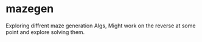# mazegen
Exploring diffrent maze generation Algs, Might work on the reverse at some point and explore solving them.
